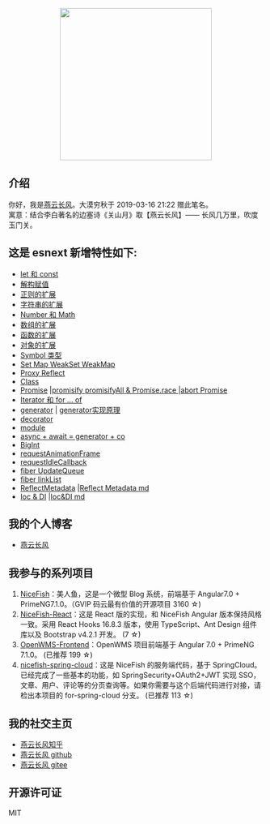 <p align="center">
    <img width="300" src="src/assets/img/yanyunchangfeng.png">
</p>

## 介绍

你好，我是[燕云长风](https://yanyunchangfeng.github.io)。大漠穷秋于 2019-03-16 21:22 赠此笔名。  
寓意：结合李白著名的边塞诗《关山月》取【燕云长风】—— 长风几万里，吹度玉门关。

## 这是 esnext 新增特性如下:

* [let 和 const](src/app/lesson1/index.ts/)
* [解构赋值](src/app/lesson2/index.ts)
* [正则的扩展](src/app/lesson3/index.ts)
* [字符串的扩展](src/app/lesson4/index.ts)
* [Number 和 Math](src/app/lesson5/index.ts)
* [数组的扩展](src/app/lesson6/index.ts)
* [函数的扩展](src/app/lesson7/index.ts)
* [对象的扩展](src/app/lesson8/index.ts)
* [Symbol 类型](src/app/lesson9/index.ts)
* [Set Map WeakSet WeakMap](src/app/lesson10/index.ts)
* [Proxy Reflect ](src/app/lesson11/index.ts)
* [Class](src/app/lesson12/index.ts)
* [Promise](src/app/lesson13/index.ts) |[promisify promisifyAll & Promise.race ](src/app/lesson13/promisify.ts) |[abort Promise](src/app/lesson13/abort.ts)
* [Iterator 和 for ... of](src/app/lesson14/index.ts)
* [generator](src/app/lesson15/index.ts) | [generator实现原理](src/app/lesson15/generator.ts)
* [decorator](src/app/lesson16/index.ts)
* [module](src/app/lesson17/index.ts)
* [async + await = generator + co](src/app/lesson18/index.ts)
* [BigInt](src/app/lesson19/index.ts)
* [requestAnimationFrame](src/app/lesson21/index.ts)
* [requestIdleCallback](src/app/lesson22/index.ts)
* [fiber UpdateQueue](src/app/lesson23/index.ts)
* [fiber linkList ](src/app/lesson24/index.ts)
* [ReflectMetadata](src/app/lesson25/index.ts) |[Reflect Metadata md ](src/app/lesson25/index.md)
* [Ioc & DI](src/app/lesson26/index.ts) |[Ioc&DI md ](src/app/lesson26/index.md)

## 我的个人博客

- [燕云长风](https://yanyunchangfeng.github.io)

## 我参与的系列项目

1. [NiceFish](https://gitee.com/mumu-osc/NiceFish)：美人鱼，这是一个微型 Blog 系统，前端基于 Angular7.0 + PrimeNG7.1.0。（GVIP 码云最有价值的开源项目 3160 ☆)
2. [NiceFish-React](https://gitee.com/mumu-osc/NiceFish-React)：这是 React 版的实现，和 NiceFish Angular 版本保持风格一致。采用 React Hooks 16.8.3 版本，使用 TypeScript、Ant Design 组件库以及 Bootstrap v4.2.1 开发。 (7 ☆)
3. [OpenWMS-Frontend](https://gitee.com/mumu-osc/OpenWMS-Frontend)：OpenWMS 项目前端基于 Angular 7.0 + PrimeNG 7.1.0。 (已推荐 199 ☆)
4. [nicefish-spring-cloud](https://gitee.com/mumu-osc/nicefish-spring-cloud)：这是 NiceFish 的服务端代码，基于 SpringCloud。已经完成了一些基本的功能，如 SpringSecurity+OAuth2+JWT 实现 SSO，文章、用户、评论等的分页查询等。如果你需要与这个后端代码进行对接，请检出本项目的 for-spring-cloud 分支。 (已推荐 113 ☆)

## 我的社交主页

* [燕云长风知乎](https://zhihu.com/people/hbxyxuxiaodong)
* [燕云长风 github](https://github.com/yanyunchangfeng)
* [燕云长风 gitee](https://gitee.com/yanyunchangfeng)

## 开源许可证

MIT
